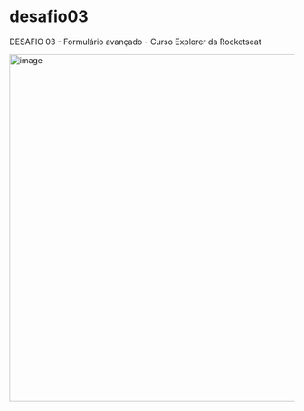# desafio03
DESAFIO 03 - Formulário avançado - Curso Explorer da Rocketseat

<img width="615" alt="image" src="https://user-images.githubusercontent.com/105174300/196058592-1d73fba0-0004-424d-9521-b18fd6a40e99.png">
